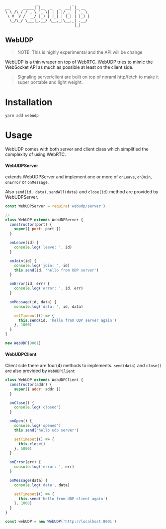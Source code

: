 ```
              _               _
__      _____| |__  _   _  __| |_ __  
\ \ /\ / / _ \ '_ \| | | |/ _` | '_ \
 \ V  V /  __/ |_) | |_| | (_| | |_) |
  \_/\_/ \___|_.__/ \__,_|\__,_| .__/
                               |_|
```

## WebUDP

> NOTE: This is highly experimental and the API will be change

WebUDP is a thin wraper on top of WebRTC. WebUDP tries to mimic the WebSocket API as much as possible at least on the client side.

> Signaling server/client are built on top of noraml http/fetch to make it super portable and light weight.

# Installation

```
yarn add webudp
```

# Usage

WebUDP comes with both server and client class which simplified the complexity of using WebRTC.

#### WebUDPServer

extends WebUDPServer and implement one or more of `onLeave`, `onJoin`, `onError` or `onMessage`.

Also `send(id, data)`, `sendAll(data)` and `close(id)` method are provided by WebUDPServer.

```js
const WebUDPServer = require('webudp/server')

//
class WebUDP extends WebUDPServer {
  constructor(port) {
    super({ port: port })
  }

  onLeave(id) {
    console.log('leave: ', id)
  }

  onJoin(id) {
    console.log('join: ', id)
    this.send(id, 'hello from UDP server')
  }

  onError(id, err) {
    console.log('error: ', id, err)
  }

  onMessage(id, data) {
    console.log('data: ', id, data)

    setTimeout(() => {
      this.send(id, 'hello from UDP server again')
    }, 1000)
  }
}

new WebUDP(8001)
```

#### WebUDPClient

Client side there are four(4) methods to implements. `send(data)` and `close()` are also provided by `WebUDPClient`

```js
class WebUDP extends WebUDPClient {
  constructor(addr) {
    super({ addr: addr })
  }

  onClose() {
    console.log('closed')
  }

  onOpen() {
    console.log('opened')
    this.send('hello udp server')

    setTimeout(() => {
      this.close()
    }, 5000)
  }

  onError(err) {
    console.log('error: ', err)
  }

  onMessage(data) {
    console.log('data', data)

    setTimeout(() => {
      this.send('hello from UDP client again')
    }, 1000)
  }
}

const webUDP = new WebUDP('http://localhost:8001')
```
